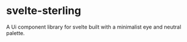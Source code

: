 # svelte-sterling
A Ui component library for svelte built with a minimalist eye and neutral palette.
